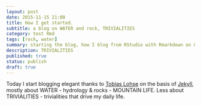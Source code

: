 ```yaml
---
layout: post
date: 2015-11-15 21:00
title: How I get started.
subtitle: a blog on WATER and rock, TRIVIALITIES
category: test Rmd
tags: [rock, water]
summary: starting the blog, how I blog from RStudio with Rmarkdown on GitHub Jekyll
description: TRIVIALITIES
published: true
status: publish
draft: true
---
```

 
Today I start blogging elegant thanks to [Tobias Lohse](http://mrloh.se/about/) on the basis of [Jekyll](http://jekyllrb.com/), mostly about WATER - hydrology & rocks - MOUNTAIN LIFE. Less about TRIVIALITIES - trivialities that drive my daily life. 
